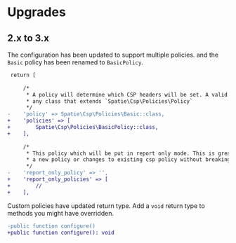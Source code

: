 # Upgrades

## 2.x to 3.x

The configuration has been updated to support multiple policies. and the `Basic` policy has been renamed to `BasicPolicy`.

```diff
 return [
 
     /*
      * A policy will determine which CSP headers will be set. A valid CSP policy is
      * any class that extends `Spatie\Csp\Policies\Policy`
      */
-    'policy' => Spatie\Csp\Policies\Basic::class,
+    'policies' => [
+        Spatie\Csp\Policies\BasicPolicy::class,
+    ],
 
     /*
      * This policy which will be put in report only mode. This is great for testing out
      * a new policy or changes to existing csp policy without breaking anything.
      */
-    'report_only_policy' => '',
+    'report_only_policies' => [
+        //    
+    ],
```

Custom policies have updated return type. Add a `void` return type to methods you might have overridden.

```diff
-public function configure()
+public function configure(): void
```
